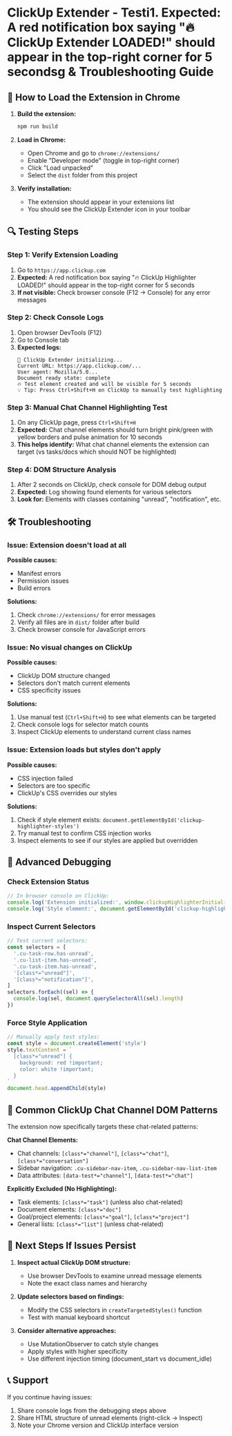 # ClickUp Extender - Testi1. **Expected:** A red notification box saying "🔥 ClickUp Extender LOADED!" should appear in the top-right corner for 5 secondsg & Troubleshooting Guide

## 🚀 How to Load the Extension in Chrome

1. **Build the extension:**

   ```bash
   npm run build
   ```

2. **Load in Chrome:**

   - Open Chrome and go to `chrome://extensions/`
   - Enable "Developer mode" (toggle in top-right corner)
   - Click "Load unpacked"
   - Select the `dist` folder from this project

3. **Verify installation:**
   - The extension should appear in your extensions list
   - You should see the ClickUp Extender icon in your toolbar

## 🔍 Testing Steps

### Step 1: Verify Extension Loading

1. Go to `https://app.clickup.com`
2. **Expected:** A red notification box saying "🔥 ClickUp Highlighter LOADED!" should appear in the top-right corner for 5 seconds
3. **If not visible:** Check browser console (F12 → Console) for any error messages

### Step 2: Check Console Logs

1. Open browser DevTools (F12)
2. Go to Console tab
3. **Expected logs:**
   ```
   🚀 ClickUp Extender initializing...
   Current URL: https://app.clickup.com/...
   User agent: Mozilla/5.0...
   Document ready state: complete
   🔥 Test element created and will be visible for 5 seconds
   💡 Tip: Press Ctrl+Shift+H on ClickUp to manually test highlighting
   ```

### Step 3: Manual Chat Channel Highlighting Test

1. On any ClickUp page, press `Ctrl+Shift+H`
2. **Expected:** Chat channel elements should turn bright pink/green with yellow borders and pulse animation for 10 seconds
3. **This helps identify:** What chat channel elements the extension can target (vs tasks/docs which should NOT be highlighted)

### Step 4: DOM Structure Analysis

1. After 2 seconds on ClickUp, check console for DOM debug output
2. **Expected:** Log showing found elements for various selectors
3. **Look for:** Elements with classes containing "unread", "notification", etc.

## 🛠️ Troubleshooting

### Issue: Extension doesn't load at all

**Possible causes:**

- Manifest errors
- Permission issues
- Build errors

**Solutions:**

1. Check `chrome://extensions/` for error messages
2. Verify all files are in `dist/` folder after build
3. Check browser console for JavaScript errors

### Issue: No visual changes on ClickUp

**Possible causes:**

- ClickUp DOM structure changed
- Selectors don't match current elements
- CSS specificity issues

**Solutions:**

1. Use manual test (`Ctrl+Shift+H`) to see what elements can be targeted
2. Check console logs for selector match counts
3. Inspect ClickUp elements to understand current class names

### Issue: Extension loads but styles don't apply

**Possible causes:**

- CSS injection failed
- Selectors are too specific
- ClickUp's CSS overrides our styles

**Solutions:**

1. Check if style element exists: `document.getElementById('clickup-highlighter-styles')`
2. Try manual test to confirm CSS injection works
3. Inspect elements to see if our styles are applied but overridden

## 🔧 Advanced Debugging

### Check Extension Status

```javascript
// In browser console on ClickUp:
console.log('Extension initialized:', window.clickupHighlighterInitialized)
console.log('Style element:', document.getElementById('clickup-highlighter-styles'))
```

### Inspect Current Selectors

```javascript
// Test current selectors:
const selectors = [
  '.cu-task-row.has-unread',
  '.cu-list-item.has-unread',
  '.cu-task-item.has-unread',
  '[class*="unread"]',
  '[class*="notification"]',
]
selectors.forEach((sel) => {
  console.log(sel, document.querySelectorAll(sel).length)
})
```

### Force Style Application

```javascript
// Manually apply test styles:
const style = document.createElement('style')
style.textContent = `
  [class*="unread"] { 
    background: red !important; 
    color: white !important; 
  }
`
document.head.appendChild(style)
```

## 📝 Common ClickUp Chat Channel DOM Patterns

The extension now specifically targets these chat-related patterns:

**Chat Channel Elements:**

- Chat channels: `[class*="channel"]`, `[class*="chat"]`, `[class*="conversation"]`
- Sidebar navigation: `.cu-sidebar-nav-item`, `.cu-sidebar-nav-list-item`
- Data attributes: `[data-test*="channel"]`, `[data-test*="chat"]`

**Explicitly Excluded (No Highlighting):**

- Task elements: `[class*="task"]` (unless also chat-related)
- Document elements: `[class*="doc"]`
- Goal/project elements: `[class*="goal"]`, `[class*="project"]`
- General lists: `[class*="list"]` (unless chat-related)

## 🎯 Next Steps If Issues Persist

1. **Inspect actual ClickUp DOM structure:**

   - Use browser DevTools to examine unread message elements
   - Note the exact class names and hierarchy

2. **Update selectors based on findings:**

   - Modify the CSS selectors in `createTargetedStyles()` function
   - Test with manual keyboard shortcut

3. **Consider alternative approaches:**
   - Use MutationObserver to catch style changes
   - Apply styles with higher specificity
   - Use different injection timing (document_start vs document_idle)

## 📞 Support

If you continue having issues:

1. Share console logs from the debugging steps above
2. Share HTML structure of unread elements (right-click → Inspect)
3. Note your Chrome version and ClickUp interface version

